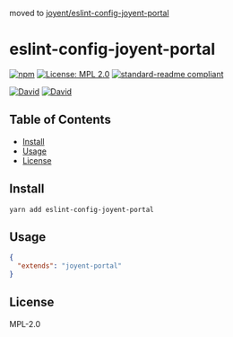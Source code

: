 moved to [joyent/eslint-config-joyent-portal](https://github.com/joyent/eslint-config-joyent-portal)

# eslint-config-joyent-portal

[![npm](https://img.shields.io/npm/v/eslint-config-joyent-portal.svg?style=flat-square)](https://www.npmjs.com/package/eslint-config-joyent-portal)
[![License: MPL 2.0](https://img.shields.io/badge/License-MPL%202.0-brightgreen.svg?style=flat-square)](https://opensource.org/licenses/MPL-2.0)
[![standard-readme compliant](https://img.shields.io/badge/standard--readme-OK-green.svg?style=flat-square)](https://github.com/RichardLitt/standard-readme)

[![David](https://img.shields.io/david/dev/yldio/eslint-config-joyent-portal.svg?style=flat-square)](https://david-dm.org/yldio/eslint-config-joyent-portal?type=dev)
[![David](https://img.shields.io/david/peer/yldio/eslint-config-joyent-portal.svg?style=flat-square)](https://david-dm.org/yldio/eslint-config-joyent-portal?type=peer)

## Table of Contents

- [Install](#install)
- [Usage](#usage)
- [License](#license)

## Install

```
yarn add eslint-config-joyent-portal
```

## Usage

```json
{
  "extends": "joyent-portal"
}
```

## License

MPL-2.0
